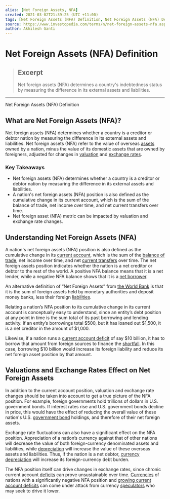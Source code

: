 ```yaml
---
alias: [Net Foreign Assets, NFA]
created: 2021-03-02T21:39:25 (UTC +11:00)
tags: [Net Foreign Assets (NFA) Definition, Net Foreign Assets (NFA) Definition]
source: https://www.investopedia.com/terms/n/net-foreign-assets-nfa.asp
author: Akhilesh Ganti
---
```


# Net Foreign Assets (NFA) Definition

> ## Excerpt
> Net foreign assets (NFA) determines a country's indebtedness status by measuring the difference in its external assets and liabilities.

---

Net Foreign Assets (NFA) Definition
## What are Net Foreign Assets (NFA)?

Net foreign assets (NFA) determines whether a country is a creditor or debtor nation by measuring the difference in its external assets and liabilities. Net foreign assets (NFA) refer to the value of overseas [assets](https://www.investopedia.com/terms/a/asset.asp) owned by a nation, minus the value of its domestic assets that are owned by foreigners, adjusted for changes in [valuation](https://www.investopedia.com/terms/v/valuation.asp) and [exchange rates](https://www.investopedia.com/terms/e/exchangerate.asp).

### Key Takeaways

-   Net foreign assets (NFA) determines whether a country is a creditor or debtor nation by measuring the difference in its external assets and liabilities.
-   A nation's net foreign assets (NFA) position is also defined as the cumulative change in its current account, which is the sum of the balance of trade, net income over time, and net current transfers over time.
-   Net foreign asset (NFA) metric can be impacted by valuation and exchange rate changes.

## Understanding Net Foreign Assets (NFA)

A nation's net foreign assets (NFA) position is also defined as the cumulative change in its [current account](https://www.investopedia.com/terms/c/currentaccount.asp), which is the sum of the [balance of trade](https://www.investopedia.com/terms/b/bot.asp), net income over time, and net [current transfers](https://www.investopedia.com/terms/c/current-transfers.asp) over time. The net foreign assets position indicates whether the nation is a net creditor or debtor to the rest of the world. A positive NFA balance means that it is a net lender, while a negative NFA balance shows that it is a [net borrower](https://www.investopedia.com/terms/n/net-borrower.asp).

An alternative definition of “Net Foreign Assets” from [the World Bank](https://www.investopedia.com/terms/w/worldbank.asp) is that it is the sum of foreign assets held by monetary authorities and deposit money banks, less their foreign [liabilities](https://www.investopedia.com/terms/l/liability.asp).

Relating a nation’s NFA position to its cumulative change in its current account is conceptually easy to understand, since an entity’s debt position at any point in time is the sum total of its past borrowing and lending activity. If an entity’s borrowings total $500, but it has loaned out $1,500, it is a net creditor in the amount of $1,000.

Likewise, if a nation runs a [current account deficit](https://www.investopedia.com/terms/c/currentaccountdeficit.asp) of say $10 billion, it has to borrow that amount from foreign sources to finance the [shortfall](https://www.investopedia.com/terms/s/shortfall.asp). In this case, borrowing $10 billion would increase its foreign liability and reduce its net foreign asset position by that amount.

## Valuations and Exchange Rates Effect on Net Foreign Assets

In addition to the current account position, valuation and exchange rate changes should be taken into account to get a true picture of the NFA position. For example, foreign governments hold trillions of dollars in U.S. government bonds. If interest rates rise and U.S. government bonds decline in price, this would have the effect of reducing the overall value of these nation's U.S. [government bond](https://www.investopedia.com/terms/g/government-bond.asp) holdings, and therefore of their net foreign assets.

Exchange rate fluctuations can also have a significant effect on the NFA position. Appreciation of a nation’s currency against that of other nations will decrease the value of both foreign-currency denominated assets and liabilities, while [depreciation](https://www.investopedia.com/terms/d/depreciation.asp) will increase the value of these overseas assets and liabilities. Thus, if the nation is a net debtor, [currency depreciation](https://www.investopedia.com/terms/c/currency-depreciation.asp) will increase its foreign-currency debt burden.

The NFA position itself can drive changes in exchange rates, since chronic current account [deficits](https://www.investopedia.com/terms/d/deficit.asp) can prove unsustainable over time. [Currencies](https://www.investopedia.com/terms/c/currency.asp) of nations with a significantly negative NFA position and [growing current account deficits](https://www.investopedia.com/video/play/current-account-deficit/) can come under attack from currency [speculators](https://www.investopedia.com/terms/s/speculator.asp) who may seek to drive it lower.
